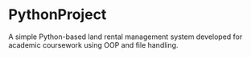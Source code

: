 # PythonProject
A simple Python-based land rental management system developed for academic coursework using OOP and file handling.
